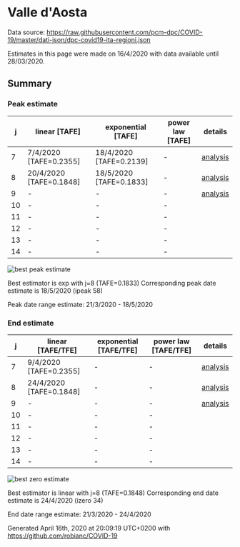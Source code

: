 # Valle d'Aosta


Data source: https://raw.githubusercontent.com/pcm-dpc/COVID-19/master/dati-json/dpc-covid19-ita-regioni.json

Estimates in this page were made on 16/4/2020 with data available until 28/03/2020.


## Summary 

### Peak estimate 
|j|linear [TAFE]|exponential [TAFE]|power law [TAFE]|details|
|---|----|-----------|---------|-------|
|7|7/4/2020 [TAFE=0.2355]|18/4/2020 [TAFE=0.2139]|-|[analysis](COVID-19_valle_d'aosta_j7_2020-03-28.md)|
|8|20/4/2020 [TAFE=0.1848]|18/5/2020 [TAFE=0.1833]|-|[analysis](COVID-19_valle_d'aosta_j8_2020-03-28.md)|
|9|-|-|-|[analysis](COVID-19_valle_d'aosta_j9_2020-03-28.md)|
|10|-|-|-||
|11|-|-|-||
|12|-|-|-||
|13|-|-|-||
|14|-|-|-||

![best peak estimate](COVID-19_valle_d'aosta_j8_2020-03-28.png)

Best estimator is exp with j=8 (TAFE=0.1833)
Corresponding peak date estimate is 18/5/2020 (ipeak 58)


Peak date range estimate: 21/3/2020 - 18/5/2020

### End estimate 
|j|linear [TAFE/TFE]|exponential [TAFE/TFE]|power law [TAFE/TFE]|details|
|---|----|-----------|---------|-------|
|7|9/4/2020 [TAFE=0.2355]|-|-|[analysis](COVID-19_valle_d'aosta_j7_2020-03-28.md)|
|8|24/4/2020 [TAFE=0.1848]|-|-|[analysis](COVID-19_valle_d'aosta_j8_2020-03-28.md)|
|9|-|-|-|[analysis](COVID-19_valle_d'aosta_j9_2020-03-28.md)|
|10|-|-|-||
|11|-|-|-||
|12|-|-|-||
|13|-|-|-||
|14|-|-|-||

![best zero estimate](COVID-19_valle_d'aosta_j8_2020-03-28.png)

Best estimator is linear with j=8 (TAFE=0.1848)
Corresponding end date estimate is 24/4/2020 (izero 34)


End date range estimate: 21/3/2020 - 24/4/2020

Generated April 16th, 2020 at 20:09:19 UTC+0200 with https://github.com/robianc/COVID-19
